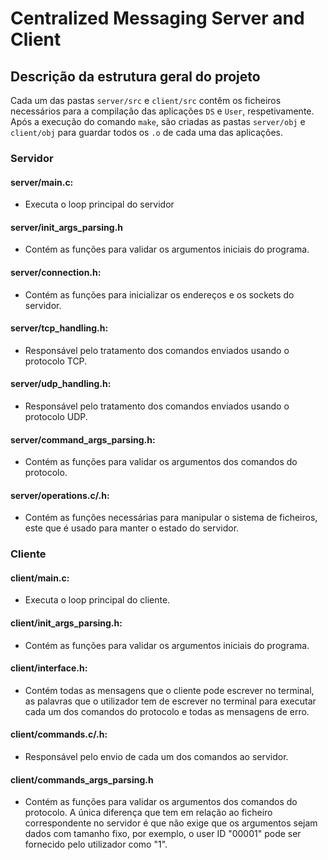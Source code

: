 # Centralized Messaging Server and Client

## Descrição da estrutura geral do projeto

Cada um das pastas `server/src` e `client/src` contêm os ficheiros necessários para a compilação das aplicações `DS` e `User`, respetivamente. Após a execução do comando `make`, são criadas as pastas `server/obj` e `client/obj` para guardar todos os `.o` de cada uma das aplicações.

### Servidor
#### server/main.c:
 - Executa o loop principal do servidor
#### server/init_args_parsing.h
 - Contém as funções para validar os argumentos iniciais do programa.
#### server/connection.h:
 - Contém as funções para inicializar os endereços e os sockets do servidor.
#### server/tcp_handling.h:
 - Responsável pelo tratamento dos comandos enviados usando o protocolo TCP.
#### server/udp_handling.h:
 - Responsável pelo tratamento dos comandos enviados usando o protocolo UDP.
#### server/command_args_parsing.h:
 - Contém as funções para validar os argumentos dos comandos do protocolo.

#### server/operations.c/.h:
 - Contém as funções necessárias para manipular o sistema de ficheiros, este que é usado para manter o estado do servidor.

### Cliente
#### client/main.c:
 - Executa o loop principal do cliente.
#### client/init_args_parsing.h:
 - Contém as funções para validar os argumentos iniciais do programa.
#### client/interface.h:
 - Contém todas as mensagens que o cliente pode escrever no terminal, as palavras que o utilizador tem de escrever no terminal para executar cada um dos comandos do protocolo e todas as mensagens de erro.
#### client/commands.c/.h:
 - Responsável pelo envio de cada um dos comandos ao servidor.
#### client/commands_args_parsing.h
 - Contém as funções para validar os argumentos dos comandos do protocolo. A única diferença que tem em relação ao ficheiro correspondente no servidor é que não exige que os argumentos sejam dados com tamanho fixo, por exemplo, o user ID "00001" pode ser fornecido pelo utilizador como "1". 
